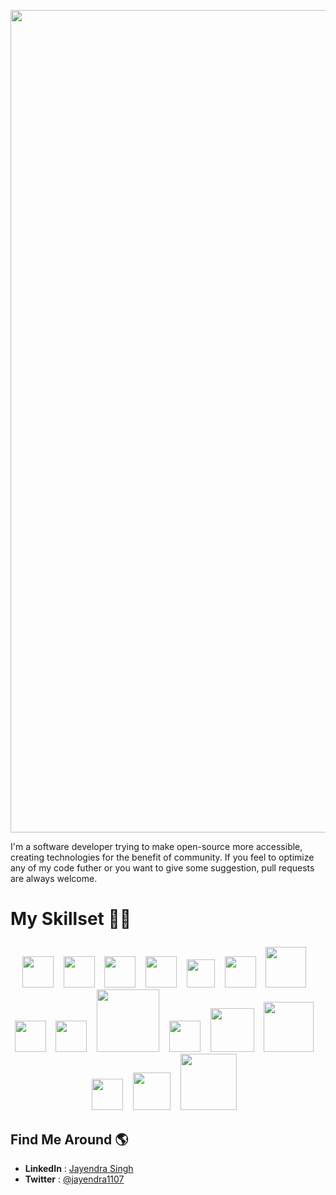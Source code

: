 <p align=center>
  <img width="1316" alt="Screenshot 2021-05-30 at 7 45 38 PM" src="https://user-images.githubusercontent.com/63765750/120107687-a0efa780-c17f-11eb-8b4e-ce43b0483253.png">
</p>
<p align = left>
I'm a software developer trying to make open-source more accessible, creating technologies for the benefit of community. If you feel to optimize any of my code futher or you want to give some suggestion, pull requests are always welcome.
</p>

<h1><p align=left><b>My Skillset 👨‍🔧</b></p></h1>
<p align=center>
<img width=50 src="https://user-images.githubusercontent.com/63765750/120440049-d2938900-c3a0-11eb-8b12-0ae190165c90.png">&nbsp;&nbsp;&nbsp;
<img width=50 src="https://user-images.githubusercontent.com/63765750/120440149-ec34d080-c3a0-11eb-8103-687115486090.png">&nbsp;&nbsp;&nbsp;
<img width=50 src="https://user-images.githubusercontent.com/63765750/120440293-04a4eb00-c3a1-11eb-8877-61a56aa4c575.png">&nbsp;&nbsp;&nbsp;
<img width=50 src="https://user-images.githubusercontent.com/63765750/120440546-49308680-c3a1-11eb-8b60-1f1cb0d75e35.png">&nbsp;&nbsp;&nbsp;
<img width=45 src="https://user-images.githubusercontent.com/63765750/120440622-5d748380-c3a1-11eb-8a30-e1548199281c.png">&nbsp;&nbsp;&nbsp;
<img width=50 src="https://user-images.githubusercontent.com/63765750/120440494-3c139780-c3a1-11eb-86be-cda16668f6d2.png">&nbsp;&nbsp;&nbsp;
<img width=65 src="https://user-images.githubusercontent.com/63765750/120440784-85fc7d80-c3a1-11eb-83ed-c1fdf2334a05.png">&nbsp;&nbsp;&nbsp;
<img width=50 src="https://user-images.githubusercontent.com/63765750/120440898-a62c3c80-c3a1-11eb-8ea4-9d75a5854ab0.png">&nbsp;&nbsp;&nbsp;
<img width=50 src="https://user-images.githubusercontent.com/63765750/120440988-bd6b2a00-c3a1-11eb-9024-77f68af238b5.png">&nbsp;&nbsp;&nbsp;
<img width=100 src="https://user-images.githubusercontent.com/63765750/120441056-ceb43680-c3a1-11eb-9659-977a9ccb1f1f.png">&nbsp;&nbsp;&nbsp;
<img width=50 src="https://user-images.githubusercontent.com/63765750/120441165-ee4b5f00-c3a1-11eb-903b-a072fdc455b4.png">&nbsp;&nbsp;&nbsp;
<img width=70 src="https://user-images.githubusercontent.com/63765750/120441672-6dd92e00-c3a2-11eb-9c7a-77b670afb9d7.png">&nbsp;&nbsp;&nbsp;
<img width=80 src="https://user-images.githubusercontent.com/63765750/120442464-446cd200-c3a3-11eb-9ae2-0dfb6bea2f74.png">&nbsp;&nbsp;&nbsp;
<img width=50 src="https://user-images.githubusercontent.com/63765750/120442275-0a9bcb80-c3a3-11eb-9db8-ef66c377a204.png">&nbsp;&nbsp;&nbsp;
<img width=60 src="https://user-images.githubusercontent.com/63765750/120442589-68c8ae80-c3a3-11eb-877b-dbcce5f66223.png">&nbsp;&nbsp;&nbsp;
<img width=90 src="https://user-images.githubusercontent.com/63765750/120442649-7bdb7e80-c3a3-11eb-96a5-e4e67ca18b20.png">&nbsp;&nbsp;&nbsp;
</p>

## Find Me Around 🌎
<ul>
   <li><b>LinkedIn</b>  : <a href = "https://www.linkedin.com/in/jayendra1107/">Jayendra Singh</a></li>
   <li><b>Twitter</b>   : <a href = "https://twitter.com/jayendra1107">@jayendra1107</a></li>
</ul>
